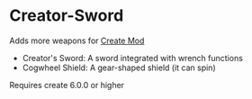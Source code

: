 
Creator-Sword
=======

Adds more weapons for [Create Mod](https://www.curseforge.com/minecraft/mc-mods/create)
- Creator's Sword: A sword integrated with wrench functions
- Cogwheel Shield: A gear-shaped shield (it can spin)

Requires create 6.0.0 or higher
